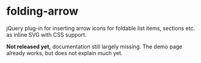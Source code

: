 # folding-arrow
jQuery plug-in for inserting arrow icons for foldable list items, sections etc. as inline SVG with CSS support.


**Not released yet,** documentation still largely missing. The demo page already works, but does not explain much yet.